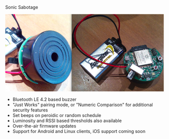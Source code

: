 Sonic Sabotage

![Sonic Sabotage](https://raw.githubusercontent.com/detournetech/SonicSabotage/master/sosa.png)

- Bluetooth LE 4.2 based buzzer
- "Just Works" pairing mode, or "Numeric Comparison" for additional security features
- Set beeps on peroidic or random schedule
- Luminosity and RSSI based thresholds also available
- Over-the-air firmware updates
- Support for Android and Linux clients, iOS support coming soon
